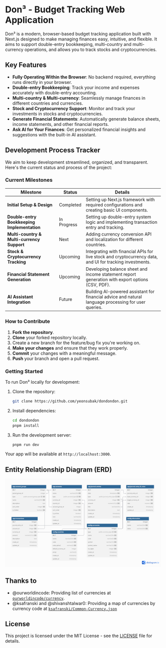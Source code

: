 # Don³ - Budget Tracking Web Application

Don³ is a modern, browser-based budget tracking application built with Next.js designed to make managing finances easy, intuitive, and flexible. It aims to support double-entry bookkeeping, multi-country and multi-currency operations, and allows you to track stocks and cryptocurrencies.

## Key Features

- **Fully Operating Within the Browser**: No backend required, everything runs directly in your browser.
- **Double-entry Bookkeeping**: Track your income and expenses accurately with double-entry accounting.
- **Multi-country & Multi-currency**: Seamlessly manage finances in different countries and currencies.
- **Stock and Cryptocurrency Support**: Monitor and track your investments in stocks and cryptocurrencies.
- **Generate Financial Statements**: Automatically generate balance sheets, income statements, and other financial reports.
- **Ask AI for Your Finances**: Get personalized financial insights and suggestions with the built-in AI assistant.

## Development Process Tracker

We aim to keep development streamlined, organized, and transparent. Here's the current status and process of the project:

### Current Milestones

| Milestone                                   | Status      | Details                                                                                                  |
| ------------------------------------------- | ----------- | -------------------------------------------------------------------------------------------------------- |
| **Initial Setup & Design**                  | Completed   | Setting up Next.js framework with required configurations and creating basic UI components.              |
| **Double-entry Bookkeeping Implementation** | In Progress | Setting up double-entry system logic and implementing transaction entry and tracking.                    |
| **Multi-country & Multi-currency Support**  | Next        | Adding currency conversion API and localization for different countries.                                 |
| **Stock & Cryptocurrency Tracking**         | Upcoming    | Integrating with financial APIs for live stock and cryptocurrency data, and UI for tracking investments. |
| **Financial Statement Generation**          | Upcoming    | Developing balance sheet and income statement report generation with export options (CSV, PDF).          |
| **AI Assistant Integration**                | Future      | Building AI-powered assistant for financial advice and natural language processing for user queries.     |

### How to Contribute

1. **Fork the repository**.
2. **Clone** your forked repository locally.
3. Create a new branch for the feature/bug fix you're working on.
4. **Make your changes** and ensure that they work properly.
5. **Commit** your changes with a meaningful message.
6. **Push** your branch and open a pull request.

### Getting Started

To run Don³ locally for development:

1. Clone the repository:

   ```bash
   git clone https://github.com/yeonsubak/dondondon.git
   ```

2. Install dependencies:

   ```bash
   cd dondondon
   pnpm install
   ```

3. Run the development server:
   ```bash
   pnpm run dev
   ```

Your app will be available at `http://localhost:3000`.

## Entity Relationship Diagram (ERD)

![Don³ ERD](./docs/Don3_erd.png)

## Thanks to

- @ourworldincode: Providing list of currencies at [`ourworldincode/currency`](https://github.com/ourworldincode/currency).
- @ksafranski and @shivanshtalwar0: Providing a map of currencies by currency code at [`ksafranski/Common-Currency.json`](https://gist.github.com/ksafranski/2973986?permalink_comment_id=5284647#gistcomment-5284647)

## License

This project is licensed under the MIT License - see the [LICENSE](LICENSE) file for details.
